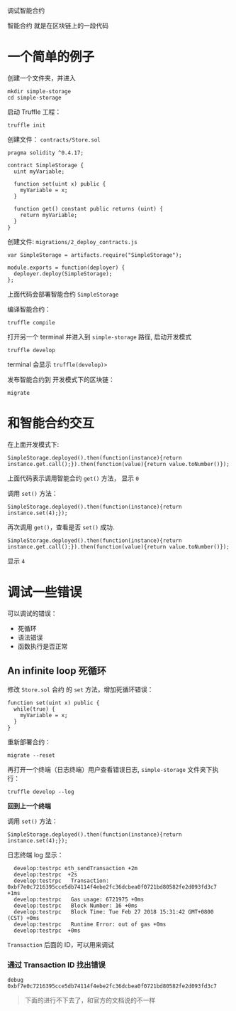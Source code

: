 


调试智能合约

智能合约 就是在区块链上的一段代码

# 一个简单的例子

创建一个文件夹，并进入

```
mkdir simple-storage
cd simple-storage
```

启动 Truffle 工程：

```
truffle init
```

创建文件： `contracts/Store.sol`

```
pragma solidity ^0.4.17;

contract SimpleStorage {
  uint myVariable;

  function set(uint x) public {
    myVariable = x;
  }

  function get() constant public returns (uint) {
    return myVariable;
  }
}
```

创建文件: `migrations/2_deploy_contracts.js`

```
var SimpleStorage = artifacts.require("SimpleStorage");

module.exports = function(deployer) {
  deployer.deploy(SimpleStorage);
};
```

上面代码会部署智能合约 `SimpleStorage`

编译智能合约：

```
truffle compile
```

打开另一个 terminal 并进入到 `simple-storage` 路径, 启动开发模式

```
truffle develop
```

terminal 会显示 `truffle(develop)>`

发布智能合约到 开发模式下的区块链：

```
migrate
```


# 和智能合约交互

在上面开发模式下:

```
SimpleStorage.deployed().then(function(instance){return instance.get.call();}).then(function(value){return value.toNumber()});
```

上面代码表示调用智能合约 `get()` 方法， 显示 `0`

调用 `set()` 方法：

```
SimpleStorage.deployed().then(function(instance){return instance.set(4);});
```

再次调用 `get()`，查看是否 `set()` 成功.

```
SimpleStorage.deployed().then(function(instance){return instance.get.call();}).then(function(value){return value.toNumber()});
```

显示 `4`

# 调试一些错误

可以调试的错误：

- 死循环
- 语法错误
- 函数执行是否正常

## An infinite loop 死循环

修改 `Store.sol` 合约 的 `set` 方法，增加死循环错误：

```
function set(uint x) public {
  while(true) {
    myVariable = x;
  }
}
```

重新部署合约：

```
migrate --reset
```

再打开一个终端（日志终端）用户查看错误日志, `simple-storage` 文件夹下执行：

```
truffle develop --log
```

**回到上一个终端**

调用 `set()` 方法：

```
SimpleStorage.deployed().then(function(instance){return instance.set(4);});
```

日志终端 log 显示：

```
  develop:testrpc eth_sendTransaction +2m
  develop:testrpc  +2s
  develop:testrpc   Transaction: 0xbf7e0c7216395cce5db74114f4ebe2fc36dcbea0f0721bd80582fe2d093fd3c7 +1ms
  develop:testrpc   Gas usage: 6721975 +0ms
  develop:testrpc   Block Number: 16 +0ms
  develop:testrpc   Block Time: Tue Feb 27 2018 15:31:42 GMT+0800 (CST) +0ms
  develop:testrpc   Runtime Error: out of gas +0ms
  develop:testrpc  +0ms
```

`Transaction` 后面的 ID，可以用来调试

### 通过 Transaction ID 找出错误

```
debug 0xbf7e0c7216395cce5db74114f4ebe2fc36dcbea0f0721bd80582fe2d093fd3c7
```

>下面的进行不下去了，和官方的文档说的不一样



